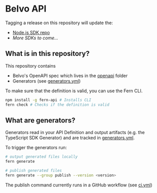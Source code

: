 # Belvo API

Tagging a release on this repository will update the:

- [Node.js SDK repo](https://github.com/fern-belvo/belvo-node)
- _More SDKs to come..._

## What is in this repository?

This repository contains

- Belvo's OpenAPI spec which lives in the [openapi](./fern/api/openapi/) folder
- Generators (see [generators.yml](./fern/api/generators.yml))

To make sure that the definition is valid, you can use the Fern CLI.

```bash
npm install -g fern-api # Installs CLI
fern check # Checks if the definition is valid
```

## What are generators?

Generators read in your API Definition and output artifacts (e.g. the TypeScript SDK Generator) and are tracked in [generators.yml](./fern/api/generators.yml).

To trigger the generators run:

```bash
# output generated files locally
fern generate

# publish generated files
fern generate --group publish --version <version>
```

The publish command currently runs in a GitHub workflow (see [ci.yml](.github/workflows/ci.yml#L32))
